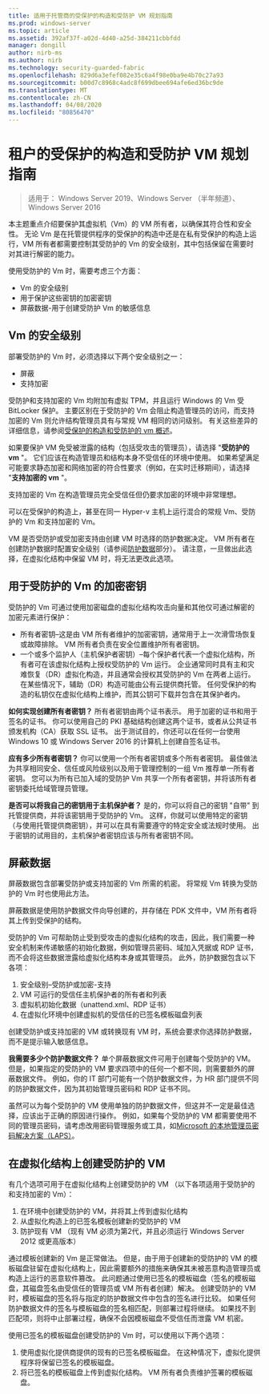 ```yaml
---
title: 适用于托管商的受保护的构造和受防护 VM 规划指南
ms.prod: windows-server
ms.topic: article
ms.assetid: 392af37f-a02d-4d40-a25d-384211cbbfdd
manager: dongill
author: nirb-ms
ms.author: nirb
ms.technology: security-guarded-fabric
ms.openlocfilehash: 829d6a3efef082e35c6a4f98e0ba9e4b70c27a93
ms.sourcegitcommit: b00d7c8968c4adc8f699dbee694afe6ed36bc9de
ms.translationtype: MT
ms.contentlocale: zh-CN
ms.lasthandoff: 04/08/2020
ms.locfileid: "80856470"
---
```

# <a name="guarded-fabric-and-shielded-vm-planning-guide-for-tenants"></a>租户的受保护的构造和受防护 VM 规划指南

>适用于： Windows Server 2019、Windows Server （半年频道）、Windows Server 2016

本主题重点介绍要保护其虚拟机（Vm）的 VM 所有者，以确保其符合性和安全性。 无论 Vm 是在托管提供程序的受保护的构造中还是在私有受保护的构造上运行，VM 所有者都需要控制其受防护的 Vm 的安全级别，其中包括保留在需要时对其进行解密的能力。

使用受防护的 Vm 时，需要考虑三个方面：

- Vm 的安全级别
- 用于保护这些密钥的加密密钥
- 屏蔽数据-用于创建受防护 Vm 的敏感信息 

## <a name="security-level-for-the-vms"></a>Vm 的安全级别

部署受防护的 Vm 时，必须选择以下两个安全级别之一：

- 屏蔽 
- 支持加密

受防护和支持加密的 Vm 均附加有虚拟 TPM，并且运行 Windows 的 Vm 受 BitLocker 保护。 主要区别在于受防护的 Vm 会阻止构造管理员的访问，而支持加密的 Vm 则允许结构管理员具有与常规 VM 相同的访问级别。 有关这些差异的详细信息，请参阅[受保护的构造和受防护的 vm 概述](guarded-fabric-and-shielded-vms.md)。 

如果要保护 VM 免受被泄露的结构（包括受攻击的管理员），请选择 "**受防护的 vm** "。 它们应该在构造管理员和结构本身不受信任的环境中使用。 如果希望满足可能要求静态加密和网络加密的符合性要求（例如，在实时迁移期间），请选择 "**支持加密的 vm** "。

支持加密的 Vm 在构造管理员完全受信任但仍要求加密的环境中非常理想。

可以在受保护的构造上，甚至在同一 Hyper-v 主机上运行混合的常规 Vm、受防护的 Vm 和支持加密的 Vm。 

VM 是否受防护或受加密支持由创建 VM 时选择的防护数据决定。 VM 所有者在创建防护数据时配置安全级别（请参阅[防护数据](#shielding-data)部分）。
请注意，一旦做出此选择，在虚拟化结构中保留 VM 时，将无法更改此选项。

## <a name="cryptographic-keys-used-for-shielded-vms"></a>用于受防护的 Vm 的加密密钥

受防护的 Vm 可通过使用加密磁盘的虚拟化结构攻击向量和其他仅可通过解密的加密元素进行保护：

- 所有者密钥–这是由 VM 所有者维护的加密密钥，通常用于上一次滑雪场恢复或故障排除。 VM 所有者负责在安全位置维护所有者密钥。
- 一个或多个监护人（主机保护者密钥）–每个保护者代表一个虚拟化结构，所有者可在该虚拟化结构上授权受防护的 Vm 运行。 企业通常同时具有主和灾难恢复（DR）虚拟化构造，并且通常会授权其受防护的 Vm 在两者上运行。 在某些情况下，辅助（DR）构造可能由公有云提供商托管。 任何受保护的构造的私钥仅在虚拟化结构上维护，而其公钥可下载并包含在其保护者内。 

**如何实现创建所有者密钥？** 所有者密钥由两个证书表示。 用于加密的证书和用于签名的证书。 你可以使用自己的 PKI 基础结构创建这两个证书，或者从公共证书颁发机构（CA）获取 SSL 证书。 出于测试目的，你还可以在任何一台使用 Windows 10 或 Windows Server 2016 的计算机上创建自签名证书。

**应有多少所有者密钥？** 你可以使用一个所有者密钥或多个所有者密钥。 最佳做法为共享相同安全、信任或风险级别以及用于管理控制的一组 Vm 推荐单一所有者密钥。 您可以为所有已加入域的受防护 Vm 共享一个所有者密钥，并将该所有者密钥委托给域管理员管理。

**是否可以将我自己的密钥用于主机保护者？** 是的，你可以将自己的密钥 "自带" 到托管提供商，并将该密钥用于受防护的 Vm。 这样，你就可以使用特定的密钥（与使用托管提供商密钥），并可以在具有需要遵守的特定安全或法规时使用。 出于密钥的试用目的，主机保护者密钥应该与所有者密钥不同。

## <a name="shielding-data"></a>屏蔽数据

屏蔽数据包含部署受防护或支持加密的 Vm 所需的机密。 将常规 Vm 转换为受防护的 Vm 时也使用此方法。

屏蔽数据是使用防护数据文件向导创建的，并存储在 PDK 文件中，VM 所有者将其上传到受保护的结构。

受防护的 Vm 可帮助防止受到受攻击的虚拟化结构的攻击，因此，我们需要一种安全机制来传递敏感的初始化数据，例如管理员密码、域加入凭据或 RDP 证书，而不会将这些数据泄露给虚拟化结构本身或其管理员。 此外，防护数据包含以下各项：

1. 安全级别–受防护或加密-支持
2. VM 可运行的受信任主机保护者的所有者和列表
3. 虚拟机初始化数据（unattend.xml、RDP 证书）
4. 在虚拟化环境中创建虚拟机的受信任的已签名模板磁盘列表 

创建受防护或支持加密的 VM 或转换现有 VM 时，系统会要求你选择防护数据，而不是提示输入敏感信息。

**我需要多少个防护数据文件？** 单个屏蔽数据文件可用于创建每个受防护的 VM。 但是，如果指定的受防护的 VM 要求四项中的任何一个都不同，则需要额外的屏蔽数据文件。 例如，你的 IT 部门可能有一个防护数据文件，为 HR 部门提供不同的防护数据文件，因为其初始管理员密码和 RDP 证书不同。

虽然可以为每个受防护的 VM 使用单独的防护数据文件，但这并不一定是最佳选择，应该出于正确的原因进行操作。 例如，如果每个受防护的 VM 都需要使用不同的管理员密码，请考虑改用密码管理服务或工具，如[Microsoft 的本地管理员密码解决方案（LAPS）](https://www.microsoft.com/download/details.aspx?id=46899)。

## <a name="creating-a-shielded-vm-on-a-virtualization-fabric"></a>在虚拟化结构上创建受防护的 VM

有几个选项可用于在虚拟化结构上创建受防护的 VM （以下各项适用于受防护的和支持加密的 Vm）：

1. 在环境中创建受防护的 VM，并将其上传到虚拟化结构
2. 从虚拟化构造上的已签名模板创建新的受防护的 VM
3. 防护现有 VM （现有 VM 必须为第2代，并且必须运行 Windows Server 2012 或更高版本）

通过模板创建新的 Vm 是正常做法。 但是，由于用于创建新的受防护的 VM 的模板磁盘驻留在虚拟化结构上，因此需要额外的措施来确保其未被恶意构造管理员或构造上运行的恶意软件篡改。 此问题通过使用已签名的模板磁盘（签名的模板磁盘，其磁盘签名由受信任的管理员或 VM 所有者创建）解决。 创建受防护的 VM 时，模板磁盘的签名将与指定的防护数据文件中包含的签名进行比较。 如果任何防护数据文件的签名与模板磁盘的签名相匹配，则部署过程将继续。 如果找不到匹配项，则将中止部署过程，确保不会因模板磁盘不受信任而泄露 VM 机密。

使用已签名的模板磁盘创建受防护的 Vm 时，可以使用以下两个选项：

1. 使用虚拟化提供商提供的现有的已签名模板磁盘。 在这种情况下，虚拟化提供程序将保留已签名的模板磁盘。
2. 将已签名的模板磁盘上传到虚拟化结构。 VM 所有者负责维护签署的模板磁盘。 


